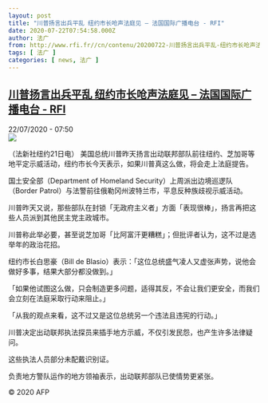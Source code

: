 ```yaml
---
layout: post
title: "川普扬言出兵平乱 纽约市长呛声法庭见 – 法国国际广播电台 - RFI"
date: 2020-07-22T07:54:58.000Z
author: 法广
from: http://www.rfi.fr//cn/contenu/20200722-川普扬言出兵平乱-纽约市长呛声法庭见
tags: [ 法广 ]
categories: [ news, 法广 ]
---
```

<!--1595404498000-->
[川普扬言出兵平乱 纽约市长呛声法庭见 – 法国国际广播电台 - RFI](http://www.rfi.fr//cn/contenu/20200722-%E5%B7%9D%E6%99%AE%E6%89%AC%E8%A8%80%E5%87%BA%E5%85%B5%E5%B9%B3%E4%B9%B1-%E7%BA%BD%E7%BA%A6%E5%B8%82%E9%95%BF%E5%91%9B%E5%A3%B0%E6%B3%95%E5%BA%AD%E8%A7%81)
------

<div>
<div>22/07/2020 - 07:50</div><img src="https://s.rfi.fr/media/display/c38f46e0-cbe6-11ea-b8ba-005056a98db9/w:310/p:16x9/int0002b.200722135002.jpg"><div class="t-content__body u-clearfix"><div class="m-interstitial"></div><p>（法新社纽约21日电）    美国总统川普昨天扬言出动联邦部队前往纽约、芝加哥等地平定示威活动，纽约市长今天表示，如果川普真这么做，将会走上法庭提告。</p><p>    国土安全部（Department of Homeland Security）上周派出边境巡逻队（Border Patrol）与法警前往俄勒冈州波特兰市，平息反种族歧视示威活动。</p><p>    川普昨天又说，那些部队在封锁「无政府主义者」方面「表现很棒」，扬言再把这些人员派到其他民主党主政城市。</p><p>    川普称此举必要，甚至说芝加哥「比阿富汗更糟糕」；但批评者认为，这不过是选举年的政治花招。</p><p>    纽约市长白思豪（Bill de Blasio）表示：「这位总统盛气凌人又虚张声势，说他会做好多事，结果大部分都没做到。」</p><p>    「如果他试图这么做，只会制造更多问题，适得其反，不会让我们更安全，而我们会立刻在法庭采取行动来阻止。」</p><p>    「从我的观点来看，这不过又是这位总统另一个违法且违宪的行动。」   </p><p>    川普决定出动联邦执法探员来插手地方示威，不仅引发民怨，也产生许多法律疑问。</p><p>    这些执法人员部分未配戴识别证。</p><p>    负责地方警队运作的地方领袖表示，出动联邦部队已使情势更紧张。</p><p class="t-copyright">© 2020 AFP</p>        </div>
</div>
